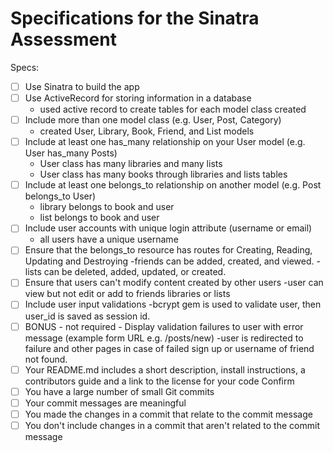 # Specifications for the Sinatra Assessment
Specs:
- [ ] Use Sinatra to build the app
- [ ] Use ActiveRecord for storing information in a database
    - used active record to create tables for each model class created
- [ ] Include more than one model class (e.g. User, Post, Category) 
    - created User, Library, Book, Friend, and List models
- [ ] Include at least one has_many relationship on your User model (e.g. User has_many Posts)
    - User class has many libraries and many lists
    - User class has many books through libraries and lists tables
- [ ] Include at least one belongs_to relationship on another model (e.g. Post belongs_to User)
    - library belongs to book and user
    - list belongs to book and user
- [ ] Include user accounts with unique login attribute (username or email)
    - all users have a unique username
- [ ] Ensure that the belongs_to resource has routes for Creating, Reading, Updating and Destroying
    -friends can be added, created, and viewed.
    -lists can be deleted, added, updated, or created.
- [ ] Ensure that users can't modify content created by other users
    -user can view but not edit or add to friends libraries or lists
- [ ] Include user input validations
    -bcrypt gem is used to validate user, then user_id is saved as session id.
- [ ] BONUS - not required - Display validation failures to user with error message (example form URL e.g. /posts/new)
    -user is redirected to failure and other pages in case of failed sign up or username of friend not found.
- [ ] Your README.md includes a short description, install instructions, a contributors guide and a link to the license for your code
Confirm
- [ ] You have a large number of small Git commits 
- [ ] Your commit messages are meaningful
- [ ] You made the changes in a commit that relate to the commit message
- [ ] You don't include changes in a commit that aren't related to the commit message